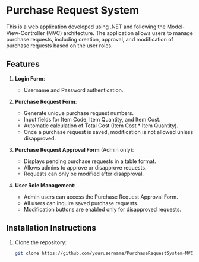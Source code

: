 # Purchase Request System 

This is a web application developed using .NET and following the Model-View-Controller (MVC) architecture. The application allows users to manage purchase requests, including creation, approval, and modification of purchase requests based on the user roles.

## Features

1. **Login Form**:
   - Username and Password authentication.
   
2. **Purchase Request Form**:
   - Generate unique purchase request numbers.
   - Input fields for Item Code, Item Quantity, and Item Cost.
   - Automatic calculation of Total Cost (Item Cost * Item Quantity).
   - Once a purchase request is saved, modification is not allowed unless disapproved.

3. **Purchase Request Approval Form** (Admin only):
   - Displays pending purchase requests in a table format.
   - Allows admins to approve or disapprove requests.
   - Requests can only be modified after disapproval.

4. **User Role Management**:
   - Admin users can access the Purchase Request Approval Form.
   - All users can inquire saved purchase requests.
   - Modification buttons are enabled only for disapproved requests.

## Installation Instructions

1. Clone the repository:
   ```bash
   git clone https://github.com/yourusername/PurchaseRequestSystem-MVC.git
